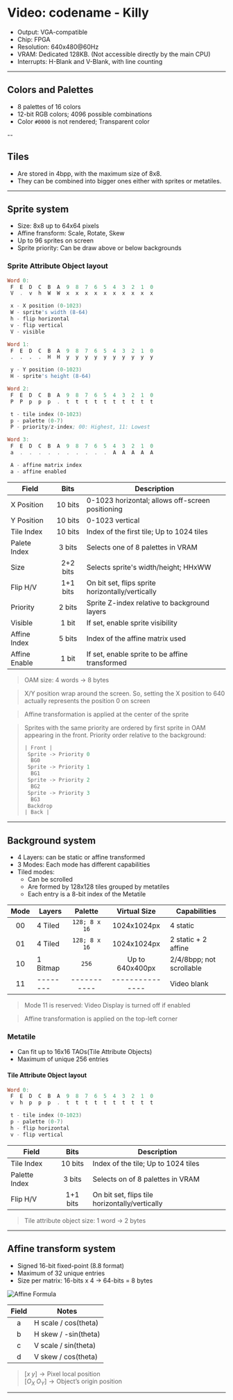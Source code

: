 # Video: codename - Killy

- Output: VGA-compatible
- Chip: FPGA
- Resolution: 640x480@60Hz
- VRAM: Dedicated 128KB. (Not accessible directly by the main CPU)
- Interrupts: H-Blank and V-Blank, with line counting

---

## Colors and Palettes

- 8 palettes of 16 colors
- 12-bit RGB colors; 4096 possible combinations
- Color `#0000` is not rendered; Transparent color

--

## Tiles

- Are stored in 4bpp, with the maximum size of 8x8.
- They can be combined into bigger ones either with sprites or metatiles.

---

## Sprite system

- Size: 8x8 up to 64x64 pixels
- Affine fransform: Scale, Rotate, Skew
- Up to 96 sprites on screen
- Sprite priority: Can be draw above or below backgrounds

### Sprite Attribute Object layout

```asm
Word 0:
 F  E  D  C  B  A  9  8  7  6  5  4  3  2  1  0
 V  .  v  h  W  W  x  x  x  x  x  x  x  x  x  x

 x - X position (0-1023)
 W - sprite's width (8-64)
 h - flip horizontal
 v - flip vertical
 V - visible

Word 1:
 F  E  D  C  B  A  9  8  7  6  5  4  3  2  1  0
 .  .  .  .  H  H  y  y  y  y  y  y  y  y  y  y

 y - Y position (0-1023)
 H - sprite's height (8-64)

Word 2:
 F  E  D  C  B  A  9  8  7  6  5  4  3  2  1  0
 P  P  p  p  p  .  t  t  t  t  t  t  t  t  t  t

 t - tile index (0-1023)
 p - palette (0-7)
 P - priority/z-index; 00: Highest, 11: Lowest

Word 3:
 F  E  D  C  B  A  9  8  7  6  5  4  3  2  1  0
 a  .  .  .  .  .  .  .  .  .  .  A  A  A  A  A

 A - affine matrix index
 a - affine enabled
```

| Field         |   Bits   | Description                                      |
| ------------- | :------: | ------------------------------------------------ |
| X Position    | 10 bits  | 0-1023 horizontal; allows off-screen positioning |
| Y Position    | 10 bits  | 0-1023 vertical                                  |
| Tile Index    | 10 bits  | Index of the first tile; Up to 1024 tiles        |
| Palete Index  |  3 bits  | Selects one of 8 palettes in VRAM                |
| Size          | 2+2 bits | Selects sprite's width/height; HHxWW             |
| Flip H/V      | 1+1 bits | On bit set, flips sprite horizontally/vertically |
| Priority      |  2 bits  | Sprite Z-index relative to background layers     |
| Visible       |  1 bit   | If set, enable sprite visibility                 |
| Affine Index  |  5 bits  | Index of the affine matrix used                  |
| Affine Enable |  1 bit   | If set, enable sprite to be affine transformed   |

> OAM size: 4 words -> 8 bytes

> X/Y position wrap around the screen. So, setting the X position to 640
> actually represents the position 0 on screen

> Affine transformation is applied at the center of the sprite

> Sprites with the same priority are ordered by first sprite in OAM
> appearing in the front. Priority order relative to the background:
>
> ```asm
> | Front |
>  Sprite -> Priority 0
>   BG0
>  Sprite -> Priority 1
>   BG1
>  Sprite -> Priority 2
>   BG2
>  Sprite -> Priority 3
>   BG3
>  Backdrop
> | Back |
> ```

---

## Background system

- 4 Layers: can be static or affine transformed
- 3 Modes: Each mode has different capabilities
- Tiled modes:
    - Can be scrolled
    - Are formed by 128x128 tiles grouped by metatiles
    - Each entry is a 8-bit index of the Metatile

| Mode | Layers   |    Palette    |  Virtual Size   | Capabilities             |
| :--: | -------- | :-----------: | :-------------: | ------------------------ |
|  00  | 4 Tiled  | `128; 8 x 16` |   1024x1024px   | 4 static                 |
|  01  | 4 Tiled  | `128; 8 x 16` |   1024x1024px   | 2 static + 2 affine      |
|  10  | 1 Bitmap |     `256`     | Up to 640x400px | 2/4/8bpp; not scrollable |
|  11  | -------- |  -----------  | --------------- | Video blank              |

> Mode 11 is reserved: Video Display is turned off if enabled

> Affine transformation is applied on the top-left corner

### Metatile

- Can fit up to 16x16 TAOs(Tile Attribute Objects)
- Maximum of unique 256 entries

#### Tile Attribute Object layout

```asm
Word 0:
 F  E  D  C  B  A  9  8  7  6  5  4  3  2  1  0
 v  h  p  p  p  .  t  t  t  t  t  t  t  t  t  t

 t - tile index (0-1023)
 p - palette (0-7)
 h - flip horizontal
 v - flip vertical
```

| Field         |   Bits   | Description                                    |
| ------------- | :------: | ---------------------------------------------- |
| Tile Index    | 10 bits  | Index of the tile; Up to 1024 tiles            |
| Palette Index |  3 bits  | Selects on of 8 palettes in VRAM               |
| Flip H/V      | 1+1 bits | On bit set, flips tile horizontally/vertically |

> Tile attribute object size: 1 word -> 2 bytes

---

## Affine transform system

- Signed 16-bit fixed-point (8.8 format)
- Maximum of 32 unique entries
- Size per matrix: 16-bits x 4 -> 64-bits = 8 bytes

![](https://latex.codecogs.com/svg.image?%7B%5Ccolor%7BGray%7D%5Cbegin%7Bbmatrix%7DX_%7Bscreen%7D%5C%5CY_%7Bscreen%7D%5C%5C%5Cend%7Bbmatrix%7D=%5Cbegin%7Bbmatrix%7Da&b%5C%5Cc&d%5C%5C%5Cend%7Bbmatrix%7D%5Cbegin%7Bbmatrix%7Dx%5C%5Cy%5C%5C%5Cend%7Bbmatrix%7D-%5Cbegin%7Bbmatrix%7DO_X%5C%5CO_Y%5C%5C%5Cend%7Bbmatrix%7D%7D "Affine Formula")

| Field | Notes                |
| :---: | -------------------- |
|   a   | H scale / cos(theta) |
|   b   | H skew / -sin(theta) |
|   c   | V scale / sin(theta) |
|   d   | V skew / cos(theta)  |

> $\left[x   \; y   \right] \rightarrow \text{Pixel local position}$ <br>
> $\left[O_X \; O_Y \right] \rightarrow \text{Object's origin position}$ <br>

---
